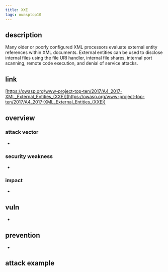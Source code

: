 ```yaml
---
title: XXE
tags: owasptop10
---
```


## description

Many older or poorly configured XML processors evaluate external entity references within XML documents. External entities can be used to disclose internal files using the file URI handler, internal file shares, internal port scanning, remote code execution, and denial of service attacks.

## link

[https://owasp.org/www-project-top-ten/2017/A4_2017-XML_External_Entities_(XXE)](https://owasp.org/www-project-top-ten/2017/A4_2017-XML_External_Entities_(XXE))

## overview

### attack vector

* 

### security weakness

* 

### impact

* 

## vuln

* 

## prevention

* 

## attack example
